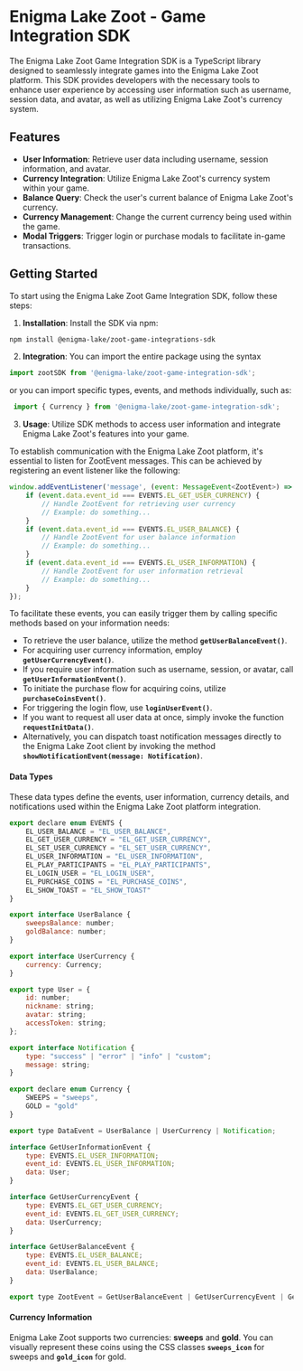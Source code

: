 # Enigma Lake Zoot - Game Integration SDK
The Enigma Lake Zoot Game Integration SDK is a TypeScript library designed to seamlessly integrate games into the Enigma Lake Zoot platform. This SDK provides developers with the necessary tools to enhance user experience by accessing user information such as username, session data, and avatar, as well as utilizing Enigma Lake Zoot's currency system.

## Features
- **User Information**: Retrieve user data including username, session information, and avatar.
- **Currency Integration**: Utilize Enigma Lake Zoot's currency system within your game.
- **Balance Query**: Check the user's current balance of Enigma Lake Zoot's currency.
- **Currency Management**: Change the current currency being used within the game.
- **Modal Triggers**: Trigger login or purchase modals to facilitate in-game transactions.

## Getting Started

To start using the Enigma Lake Zoot Game Integration SDK, follow these steps:

1. **Installation**: Install the SDK via npm:
```bash 
npm install @enigma-lake/zoot-game-integrations-sdk
```

2. **Integration**: You can import the entire package using the syntax 
``` js
import zootSDK from '@enigma-lake/zoot-game-integration-sdk';
```
or you can import specific types, events, and methods individually, such as: 
``` js
 import { Currency } from '@enigma-lake/zoot-game-integration-sdk';
```

3. **Usage**: Utilize SDK methods to access user information and integrate Enigma Lake Zoot's features into your game.

To establish communication with the Enigma Lake Zoot platform, it's essential to listen for ZootEvent messages. This can be achieved by registering an event listener like the following:
```js
window.addEventListener('message', (event: MessageEvent<ZootEvent>) => {
    if (event.data.event_id === EVENTS.EL_GET_USER_CURRENCY) {
        // Handle ZootEvent for retrieving user currency
        // Example: do something...
    }
    if (event.data.event_id === EVENTS.EL_USER_BALANCE) {
        // Handle ZootEvent for user balance information
        // Example: do something...
    }
    if (event.data.event_id === EVENTS.EL_USER_INFORMATION) {
        // Handle ZootEvent for user information retrieval
        // Example: do something...
    }
});
```

To facilitate these events, you can easily trigger them by calling specific methods based on your information needs:

- To retrieve the user balance, utilize the method **```getUserBalanceEvent()```**.
- For acquiring user currency information, employ **```getUserCurrencyEvent()```**.
- If you require user information such as username, session, or avatar, call **```getUserInformationEvent()```**.
- To initiate the purchase flow for acquiring coins, utilize **```purchaseCoinsEvent()```**.
- For triggering the login flow, use **```loginUserEvent()```**.
- If you want to request all user data at once, simply invoke the function **```requestInitData()```**.
- Alternatively, you can dispatch toast notification messages directly to the Enigma Lake Zoot client by invoking the method **```showNotificationEvent(message: Notification)```**.

#### Data Types
These data types define the events, user information, currency details, and notifications used within the Enigma Lake Zoot platform integration.

```js
export declare enum EVENTS {
    EL_USER_BALANCE = "EL_USER_BALANCE",
    EL_GET_USER_CURRENCY = "EL_GET_USER_CURRENCY",
    EL_SET_USER_CURRENCY = "EL_SET_USER_CURRENCY",
    EL_USER_INFORMATION = "EL_USER_INFORMATION",
    EL_PLAY_PARTICIPANTS = "EL_PLAY_PARTICIPANTS",
    EL_LOGIN_USER = "EL_LOGIN_USER",
    EL_PURCHASE_COINS = "EL_PURCHASE_COINS",
    EL_SHOW_TOAST = "EL_SHOW_TOAST"
}

export interface UserBalance {
    sweepsBalance: number;
    goldBalance: number;
}

export interface UserCurrency {
    currency: Currency;
}

export type User = {
    id: number;
    nickname: string;
    avatar: string;
    accessToken: string;
};

export interface Notification {
    type: "success" | "error" | "info" | "custom";
    message: string;
}

export declare enum Currency {
    SWEEPS = "sweeps",
    GOLD = "gold"
}

export type DataEvent = UserBalance | UserCurrency | Notification;

interface GetUserInformationEvent {
    type: EVENTS.EL_USER_INFORMATION;
    event_id: EVENTS.EL_USER_INFORMATION;
    data: User;
}

interface GetUserCurrencyEvent {
    type: EVENTS.EL_GET_USER_CURRENCY;
    event_id: EVENTS.EL_GET_USER_CURRENCY;
    data: UserCurrency;
}

interface GetUserBalanceEvent {
    type: EVENTS.EL_USER_BALANCE;
    event_id: EVENTS.EL_USER_BALANCE;
    data: UserBalance;
}

export type ZootEvent = GetUserBalanceEvent | GetUserCurrencyEvent | GetUserInformationEvent;

```

#### Currency Information
Enigma Lake Zoot supports two currencies: **sweeps** and **gold**. You can visually represent these coins using the CSS classes **```sweeps_icon```** for sweeps and **```gold_icon```** for gold.